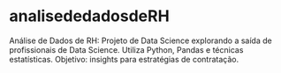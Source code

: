 # analisededadosdeRH
Análise de Dados de RH: Projeto de Data Science explorando a saída de profissionais de Data Science. Utiliza Python, Pandas e técnicas estatísticas. Objetivo: insights para estratégias de contratação.
